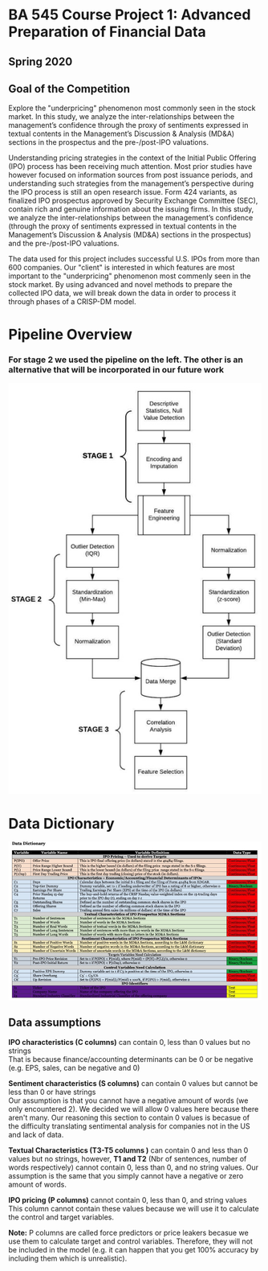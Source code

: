 # BA 545 Course Project 1: Advanced Preparation of Financial Data
## Spring 2020

## Goal of the Competition

Explore the "underpricing" phenomenon most commonly seen in the stock market. In this study, we analyze the inter-relationships between the management’s confidence through the proxy of sentiments expressed in textual contents in the Management’s Discussion &amp; Analysis (MD&amp;A) sections in the prospectus and the pre-/post-IPO valuations. 

Understanding pricing strategies in the context of the Initial Public Offering (IPO) process has been receiving much attention. Most prior studies have however focused on information sources from post issuance periods, and understanding such strategies from the management’s perspective during the IPO process is still an open research issue. Form 424 variants, as finalized IPO prospectus approved by Security Exchange Committee (SEC), contain rich and genuine information about the issuing firms. In this study, we analyze the inter-relationships between the management’s confidence (through the proxy of sentiments expressed in textual contents in the Management’s Discussion & Analysis (MD&A) sections in the prospectus) and the pre-/post-IPO valuations.

The data used for this project includes successful U.S. IPOs from more than 600 companies. Our "client" is interested in which features are most important to the "underpricing" phenomenon most commenly seen in the stock market. By using advanced and novel methods to prepare the collected IPO data, we will break down the data in order to process it through phases of a CRISP-DM model. 

# Pipeline Overview
### For stage 2 we used the pipeline on the left. The other is an alternative that will be incorporated in our future work
![](https://github.com/erikhren/Advanced-Preperation-of-Financial-Data/blob/master/Images/PIPELINE.jpeg)

# Data Dictionary 
![](https://github.com/erikhren/Advanced-Preperation-of-Financial-Data/blob/master/Images/data_dictionary.jpeg)

## Data assumptions

**IPO characteristics (C columns)** can contain 0, less than 0 values but no strings<br>
That is because finance/accounting determinants can be 0 or be negative (e.g. EPS, sales, can be negative and 0)<br>

**Sentiment characteristics (S columns)** can contain 0 values but cannot be less than 0 or have strings<br>
Our assumption is that you cannot have a negative amount of words (we only encountered 2). We decided we will allow 0 values here because there aren't many. Our reasoning this section to contain 0 values is becasue of the difficulty translating sentimental analysis for companies not in the US and lack of data. <br>

**Textual Characteristics (T3-T5 columns )** can contain 0 and less than 0 values but no strings, however, **T1 and T2** (Nbr of sentences, number of words respectively) cannot contain 0, less than 0, and no string values. Our assumption is the same that you simply cannot have a negative or zero amount of words. <br>

**IPO pricing (P columns)** cannot contain 0, less than 0, and string values <br>
This column cannot contain these values because we will use it to calculate the control and target variables. <br>
    
**Note:** P columns are called force predictors or price leakers becasue we use them to calculate target and control variables. Therefore, they will not be included in the model (e.g. it can happen that you get 100% accuracy by including them which is unrealistic). 
